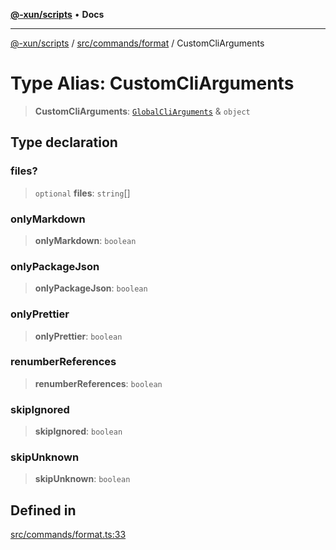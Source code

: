 [**@-xun/scripts**](../../../../README.md) • **Docs**

***

[@-xun/scripts](../../../../README.md) / [src/commands/format](../README.md) / CustomCliArguments

# Type Alias: CustomCliArguments

> **CustomCliArguments**: [`GlobalCliArguments`](../../../configure/type-aliases/GlobalCliArguments.md) & `object`

## Type declaration

### files?

> `optional` **files**: `string`[]

### onlyMarkdown

> **onlyMarkdown**: `boolean`

### onlyPackageJson

> **onlyPackageJson**: `boolean`

### onlyPrettier

> **onlyPrettier**: `boolean`

### renumberReferences

> **renumberReferences**: `boolean`

### skipIgnored

> **skipIgnored**: `boolean`

### skipUnknown

> **skipUnknown**: `boolean`

## Defined in

[src/commands/format.ts:33](https://github.com/Xunnamius/xscripts/blob/c4bd6059488244ad158454492e5cfe3fcc65a457/src/commands/format.ts#L33)
